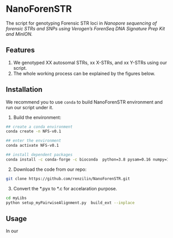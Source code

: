 # NanoForenSTR

The script for genotyping Forensic STR loci in *Nanopore sequencing of forensic STRs and SNPs using Verogen’s ForenSeq DNA Signature Prep Kit and MinION.*



## Features

1. We genotyped XX autosomal STRs, xx X-STRs, and xx Y-STRs using our script. 
2. The whole working process can be explained by the figures below.





## Installation

We recommend you to use  `conda` to build NanoForenSTR environment and run our script under it. 

1.  Build the environment:

```bash
## create a conda environment
conda create -n NFS-v0.1

## enter the environment
conda activate NFS-v0.1

## install dependent packages
conda install -c conda-forge -c bioconda  python=3.8 pysam=0.16 numpy=1.19 pandas=1.1.3 cython=0.29
```



2. Download the code from our repo:

```bash
git clone https://github.com/renzilin/NanoForenSTR.git
```



3. Convert the *.pyx to *.c for accelaration purpose.

```bash
cd myLibs
python setup_myPairwiseAlignment.py  build_ext --inplace
```







## Usage

In our 







